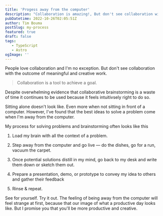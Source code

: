 ```yaml
---
title: 'Progess away from the computer'
description: "Collaboration is amazing!, But don't see collaboration with the outcome of meaningful and creative work"
pubDatetime: 2022-10-26T02:05:51Z
author: Tim Bouma
postSlug: my-process
featured: true
draft: false
tags:
   - TypeScript
   - Astro
ogImage: ''
---
```


People love collaboration and I'm no exception. But don't see collaboration with the outcome of meaningful and creative work.

> Collaboration is a tool to achieve a goal.

Despite overwhelming evidence that collaborative brainstorming is a waste of time it continues to be used because it feels intuitivsely right to do so.

Sitting alone doesn't look like. Even more when not sitting in front of a computer. However, I've found that the best ideas to solve a problem come when I'm away from the computer.

My process for solving problems and brainstorming often looks like this

1. Load my brain with all the context of a problem.

2. Step away from the computer and go live — do the dishes, go for a run, vacuum the carpet.

3. Once potential solutions distill in my mind, go back to my desk and write them down or sketch them out.

4. Prepare a presentation, demo, or prototype to convey my idea to others and gather their feedback

5. Rinse & repeat.

See for yourself. Try it out. The feeling of being away from the computer will feel strange at first, because that our image of what a productive day looks like. But I promise you that you'll be more productive and creative.
